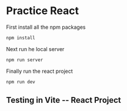 # Practice React

First install all the npm packages

```sh
npm install
```

Next run he local server

```sh
npm run server
```

Finally run the react project

```sh
npm run dev
```

## Testing in Vite -- React Project
